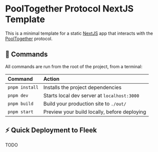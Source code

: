 # PoolTogether Protocol NextJS Template

This is a minimal template for a static [NextJS](https://nextjs.org/) app that interacts with the [PoolTogether](https://pooltogether.com/) protocol.

## 🧞 Commands

All commands are run from the root of the project, from a terminal:

| Command        | Action                                       |
| :------------- | :------------------------------------------- |
| `pnpm install` | Installs the project dependencies            |
| `pnpm dev`     | Starts local dev server at `localhost:3000`  |
| `pnpm build`   | Build your production site to `./out/`       |
| `pnpm start`   | Preview your build locally, before deploying |

## ⚡ Quick Deployment to Fleek

TODO
